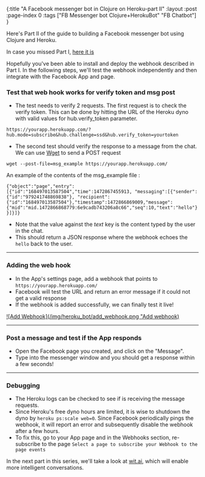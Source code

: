 {:title "A Facebook messenger bot in Clojure on Heroku-part II"
 :layout :post
 :page-index 0
 :tags ["FB Messenger bot Clojure+HerokuBot" "FB Chatbot"]
 }

Here's Part II of the guide to building a Facebook messenger bot using Clojure and Heroku.

In case you missed Part I, [here it is](/posts-output/2016-08-02-fb-bot-heroku-clojure/)

Hopefully you've been able to install and deploy the webhook described in Part I. In the following steps, we'll test the webhook independently and then integrate with the Facebook App and page.

### Test that web hook works for verify token and msg post

* The test needs to verify 2 requests. The first request is to check the verify token. This can be done by hitting the URL of the Heroku dyno with valid values for hub.verify_token parameter. 

`https://yourapp.herokuapp.com/?hub.mode=subscribe&hub.challenge=ssd&hub.verify_token=yourtoken`

* The second test should verify the response to a message from the chat. We can use [Wget](https://www.gnu.org/software/wget/) to send a POST request

`wget --post-file=msg_example https://yourapp.herokuapp.com/`

An example of the contents of the msg_example file :

`{"object":"page","entry":[{"id":"168497013587504","time":1472867455913, "messaging":[{"sender":{"id":"979241748869838"}, "recipient":{"id":"168497013587504"},"timestamp":1472866869009,"message":{"mid":"mid.1472866868779:6e9cadb743206a8c66","seq":10,"text":"hello"}}]}]}`

* Note that the value against the *text* key is the content typed by the user in the chat. 
* This should return a JSON response where the webhook echoes the `hello` back to the user.

___


### Adding the web hook 

* In the App's settings page, add a webhook that points to `https://yourapp.herokuapp.com/`
* Facebook will test the URL and return an error message if it could not get a valid response
* If the webhook is added successfully, we can finally test it live! 

[![Add Webhook](/img/heroku_bot/add_webhook.png "Add webhook)](https://developers.facebook.com/docs/messenger-platform/product-overview/setup#webhook_setup)
___


### Post a message and test if the App responds

* Open the Facebook page you created, and click on the "Message". 
* Type into the messenger window and you should get a response within a few seconds!

___

### Debugging

* The Heroku logs can be checked to see if is receiving the message requests. 
* Since Heroku's free dyno hours are limited, it is wise to shutdown the dyno by `heroku ps:scale web=0`. Since Facebook periodically pings the webhook, it will report an error and subsequently disable the webhook after a few hours.
* To fix this, go to your App page and in the Webhooks section, re-subscribe to the page `Select a page to subscribe your Webhook to the page events`


In the next part in this series, we'll take a look at [wit.ai](http://wit.ai), which will enable more intelligent conversations. 


